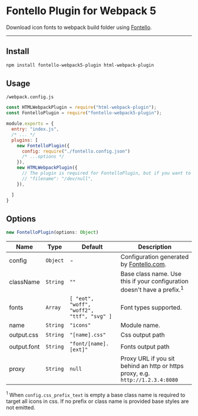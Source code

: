 # Fontello Plugin for Webpack 5

Download icon fonts to webpack build folder using [Fontello](http://fontello.com).

---

## Install

```bash
npm install fontello-webpack5-plugin html-webpack-plugin
```

## Usage

`/webpack.config.js`
```js
const HTMLWebpackPlugin = require("html-webpack-plugin");
const FontelloPlugin = require("fontello-webpack5-plugin");

module.exports = {
  entry: "index.js",
  /* ... */
  plugins: [
    new FontelloPlugin({
      config: require("./fontello.config.json")
      /* ...options */
    }), 
    new HTMLWebpackPlugin({
      // The plugin is required for FontelloPlugin, but if you want to suppress its output, uncomment the line below. 
      // "filename": "/dev/null",
    }),

  ]
}
```

## Options

```js
new FontelloPlugin(options: Object)
```

|Name|Type|Default|Description|
|----|----|-------|-----------|
|config|`Object`|-|Configuration generated by [Fontello.com](http://fontello.com).
|className|`String`|`""`|Base class name. Use this if your configuration doesn't have a prefix.<sup>1</sup>
|fonts|`Array`|`[ "eot", "woff", "woff2", "ttf", "svg" ]`|Font types supported.
|name|`String`|`"icons"`|Module name.
|output.css|`String`|`"[name].css"`|Css output path
|output.font|`String`|`"font/[name].[ext]"`|Fonts output path
|proxy|`String`|`null`|Proxy URL if you sit behind an http or https proxy, e.g. `http://1.2.3.4:8080`|

<sup>1</sup> When `config.css_prefix_text` is empty a base class name is required to target all icons in css. If no prefix or class name is provided base styles are not emitted.
